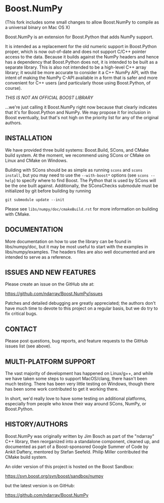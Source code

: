 # Boost.NumPy

(This fork includes some small changes to allow Boost.NumPy to compile as a universal binary on Mac OS X)

Boost.NumPy is an extension for Boost.Python that adds NumPy support.

It is intended as a replacement for the old numeric support in
Boost.Python proper, which is now out-of-date and does not support
C/C++ pointer access to the data.  Because it builds against the NumPy
headers and hence has a dependency that Boost.Python does not, it is
intended to be built as a separate library.  This is also not intended
to be a high-level C++ array library; it would be more accurate to
consider it a C++ NumPy API, with the intent of making the NumPy C-API
available in a form that is safer and more convenient for C++ users
(and particularly those using Boost.Python, of course).

*THIS IS NOT AN OFFICIAL BOOST LIBRARY*

...we're just calling it Boost.NumPy right now because that clearly
indicates that it's for Boost.Python and NumPy.  We may
propose it for inclusion in Boost eventually, but that's not high
on the priority list for any of the original authors.


## INSTALLATION

We have provided three build systems: Boost.Build, SCons, and CMake
build system.  At the moment, we recommend using SCons or CMake on
Linux and CMake on Windows.

Building with SCons should be as simple as running `scons` and `scons
install`, but you may need to use the `--with-boost*` options (see
`scons --help`) to specify where to find Boost.  The Python that is
used by SCons will be the one built against. Additionally, the
SConsChecks submodule must be initialized by git before building
by running

    git submodule update --init

Please see `libs/numpy/doc/cmakeBuild.rst` for more information on
building with CMake.


## DOCUMENTATION

More documentation on how to use the library can be found in
libs/numpy/doc, but it may be most useful to start with the
examples in libs/numpy/examples.  The headers files are also
well documented and are intended to serve as a reference.


## ISSUES AND NEW FEATURES

Please create an issue on the GitHub site at:

https://github.com/ndarray/Boost.NumPy/issues

Patches and detailed debugging are greatly appreciated; the authors don't have much time to devote to this project on a regular basis, but we do try to fix critical bugs.


## CONTACT

Please post questions, bug reports, and feature requests to
the GitHub issues list (see above).


## MULTI-PLATFORM SUPPORT

The vast majority of development has happened on Linux/g++, and while
we have taken some steps to support MacOS/clang, there hasn't been
much testing.  There has been very little testing on Windows, though there
has been some work contributed to get it working there.

In short, we'd really love to have some testing on additional platforms,
especially from people who know their way around SCons, NumPy, or
Boost.Python.


## HISTORY/AUTHORS

Boost.NumPy was originally written by Jim Bosch as part of the
"ndarray" C++ library, then reorganized into a standalone component,
cleaned up, and documented as part of a Boost-sponsored
Google Summer of Code by Ankit Daftery, mentored by Stefan Seefeld.
Philip Miller contributed the CMake build system.

An older version of this project is hosted on the Boost Sandbox:

https://svn.boost.org/svn/boost/sandbox/numpy

but the latest version is on GitHub:

https://github.com/ndarray/Boost.NumPy

